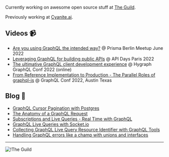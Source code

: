 Currently working on awesome open source stuff at [The Guild](https://github.com/the-guild-org).

Previously working at [Cyanite.ai](https://cyanite.ai/).

## Videos 📹

- [Are you using GraphQL the intended way?](https://www.youtube.com/watch?v=YLytItSZCII) @ Prisma Berlin Meetup June 2022
- [Leveraging GraphQL for building public APIs](https://www.youtube.com/watch?v=ydeJpuDxakU) @ API Days Paris 2022
- [The ultimative GraphQL client development experience](https://www.youtube.com/watch?v=wd_s5AiAhG8) @ Hygraph GraphQL Conf 2022 (online)
- [From Reference Implementation to Production - The Parallel Roles of graphql-js](https://www.youtube.com/watch?v=bNMXoBlh98A) @ GraphQL Conf 2022, Austin Texas 

## Blog 📝

- [GraphQL Cursor Pagination with Postgres](https://the-guild.dev/blog/graphql-cursor-pagination-with-postgresql)
- [The Anatomy of a GraphQL Request](https://www.the-guild.dev/blog/the-anatomy-of-a-graphql-request)
- [Subscriptions and Live Queries - Real Time with GraphQL](https://the-guild.dev/blog/subscriptions-and-live-queries-real-time-with-graphql)
- [GraphQL Live Queries with Socket.io](https://dev.to/n1ru4l/graphql-live-queries-with-socket-io-4mh6)
- [Collecting GraphQL Live Query Resource Identifier with GraphQL Tools](https://the-guild.dev/blog/collecting-graphql-live-query-resource-identifier-with-graphql-tools)
- [Handling GraphQL errors like a champ with unions and interfaces](https://blog.logrocket.com/handling-graphql-errors-like-a-champ-with-unions-and-interfaces/)

_____

![!The Guild](https://pbs.twimg.com/profile_banners/856929295/1681291108/1500x500)

